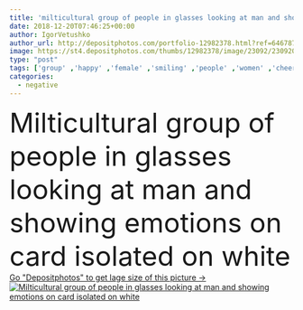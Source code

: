 ```yaml
---
title: 'milticultural group of people in glasses looking at man and showing emotions on card isolated on white'
date: 2018-12-20T07:46:25+00:00
author: IgorVetushko
author_url: http://depositphotos.com/portfolio-12982378.html?ref=64678756
image: https://st4.depositphotos.com/thumbs/12982378/image/23092/230920412/api_thumb_450.jpg?forcejpeg=true
type: "post"
tags: ['group' ,'happy' ,'female' ,'smiling' ,'people' ,'women' ,'cheerful' ,'smile' ,'girls' ,'friendship' ,'male' ,'man' ,'emotions' ,'emotional' ,'together' ,'togetherness' ,'friends' ,'looking' ,'multicolored' ,'negative' ,'angry' ,'glasses' ,'casual' ,'depression' ,'handsome' ,'positive' ,'sad' ,'excited' ,'upset' ,'irritated' ,'Worried' ,'cards' ,'showing' ,'symbols' ,'signs' ,'aggressive' ,'wink' ,'bearded' ,'dissatisfied' ,'multicultural' ,'multiethnic' ,'tattoed' ,'Isolated On White' ,'Studio Shot' ,'young adult' ,'black woman' ,'african american' ,'bad mood' ,'face expressions' ,'obscure face' ]
categories: 
  - negative
---
```

<div aling="center">
            <font size="60"> Milticultural group of people in glasses looking at man and showing emotions on card isolated on white</font>   
</div>
<div>
    <a href='https://depositphotos.com/230920412/stock-photo-milticultural-group-people-glasses-looking.html?ref=64678756' target=_blank > Go "Depositphotos" to get lage size of this picture ->
        <img href='https://depositphotos.com/230920412/stock-photo-milticultural-group-people-glasses-looking.html?ref=64678756' src='https://st4.depositphotos.com/12982378/23092/i/950/depositphotos_230920412-stock-photo-milticultural-group-people-glasses-looking.jpg?forcejpeg=true' alt='Milticultural group of people in glasses looking at man and showing emotions on card isolated on white' >
    </a>
</div>
